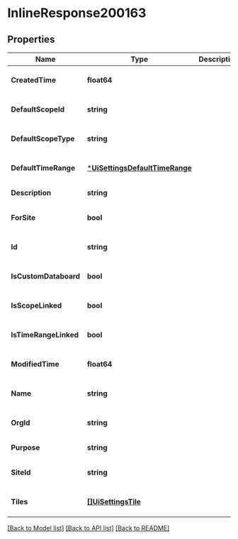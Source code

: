 # InlineResponse200163

## Properties
Name | Type | Description | Notes
------------ | ------------- | ------------- | -------------
**CreatedTime** | **float64** |  | [optional] [default to null]
**DefaultScopeId** | **string** |  | [optional] [default to null]
**DefaultScopeType** | **string** |  | [optional] [default to null]
**DefaultTimeRange** | [***UiSettingsDefaultTimeRange**](ui_settings_default_time_range.md) |  | [optional] [default to null]
**Description** | **string** |  | [default to null]
**ForSite** | **bool** |  | [optional] [default to null]
**Id** | **string** |  | [optional] [default to null]
**IsCustomDataboard** | **bool** |  | [optional] [default to null]
**IsScopeLinked** | **bool** |  | [optional] [default to null]
**IsTimeRangeLinked** | **bool** |  | [optional] [default to null]
**ModifiedTime** | **float64** |  | [optional] [default to null]
**Name** | **string** |  | [optional] [default to null]
**OrgId** | **string** |  | [optional] [default to null]
**Purpose** | **string** |  | [default to null]
**SiteId** | **string** |  | [optional] [default to null]
**Tiles** | [**[]UiSettingsTile**](ui_settings_tile.md) |  | [optional] [default to null]

[[Back to Model list]](../README.md#documentation-for-models) [[Back to API list]](../README.md#documentation-for-api-endpoints) [[Back to README]](../README.md)

